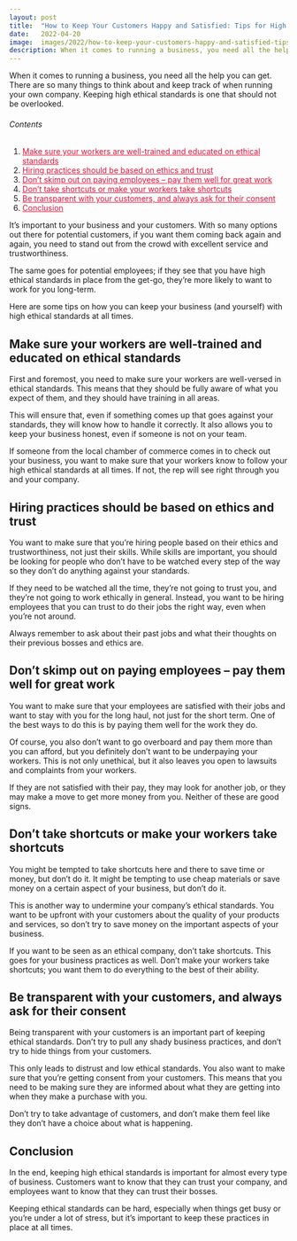 ```yaml
---
layout: post
title:  "How to Keep Your Customers Happy and Satisfied: Tips for High Ethical Standards"
date:   2022-04-20
image:  images/2022/how-to-keep-your-customers-happy-and-satisfied-tips-for-high-ethical-standards.jpg
description: When it comes to running a business, you need all the help you can get. There are so many things to think about and keep track of when running your own company. Keeping high ethical standards is one that should not be overlooked.
---
```



When it comes to running a business, you need all the help you can get. There are so many things to think about and keep track of when running your own company. Keeping high ethical standards is one that should not be overlooked.

<h6>Contents</h6>

<ol>
  <li><a href="#go1" style="color: #DC143C"> Make sure your workers are well-trained and educated on ethical standards </a></li>
  <li><a href="#go2" style="color: #DC143C"> Hiring practices should be based on ethics and trust </a></li>
  <li><a href="#go3" style="color: #DC143C"> Don’t skimp out on paying employees – pay them well for great work </a></li>
  <li><a href="#go4" style="color: #DC143C"> Don’t take shortcuts or make your workers take shortcuts </a></li>
  <li><a href="#go5" style="color: #DC143C"> Be transparent with your customers, and always ask for their consent </a></li>
  <li><a href="#go6" style="color: #DC143C"> Conclusion </a></li>
</ol> 

It’s important to your business and your customers. With so many options out there for potential customers, if you want them coming back again and again, you need to stand out from the crowd with excellent service and trustworthiness.

The same goes for potential employees; if they see that you have high ethical standards in place from the get-go, they’re more likely to want to work for you long-term.

Here are some tips on how you can keep your business (and yourself) with high ethical standards at all times.

<a id="go1"> </a>
## Make sure your workers are well-trained and educated on ethical standards

First and foremost, you need to make sure your workers are well-versed in ethical standards. This means that they should be fully aware of what you expect of them, and they should have training in all areas.

This will ensure that, even if something comes up that goes against your standards, they will know how to handle it correctly. It also allows you to keep your business honest, even if someone is not on your team.

If someone from the local chamber of commerce comes in to check out your business, you want to make sure that your workers know to follow your high ethical standards at all times. If not, the rep will see right through you and your company.

<a id="go2"> </a>
## Hiring practices should be based on ethics and trust

You want to make sure that you’re hiring people based on their ethics and trustworthiness, not just their skills. While skills are important, you should be looking for people who don’t have to be watched every step of the way so they don’t do anything against your standards.

If they need to be watched all the time, they’re not going to trust you, and they’re not going to work ethically in general. Instead, you want to be hiring employees that you can trust to do their jobs the right way, even when you’re not around.

Always remember to ask about their past jobs and what their thoughts on their previous bosses and ethics are.

<a id="go3"> </a>
## Don’t skimp out on paying employees – pay them well for great work

You want to make sure that your employees are satisfied with their jobs and want to stay with you for the long haul, not just for the short term. One of the best ways to do this is by paying them well for the work they do.

Of course, you also don’t want to go overboard and pay them more than you can afford, but you definitely don’t want to be underpaying your workers. This is not only unethical, but it also leaves you open to lawsuits and complaints from your workers.

If they are not satisfied with their pay, they may look for another job, or they may make a move to get more money from you. Neither of these are good signs.

<a id="go4"> </a>
## Don’t take shortcuts or make your workers take shortcuts

You might be tempted to take shortcuts here and there to save time or money, but don’t do it. It might be tempting to use cheap materials or save money on a certain aspect of your business, but don’t do it.

This is another way to undermine your company’s ethical standards. You want to be upfront with your customers about the quality of your products and services, so don’t try to save money on the important aspects of your business.

If you want to be seen as an ethical company, don’t take shortcuts. This goes for your business practices as well. Don’t make your workers take shortcuts; you want them to do everything to the best of their ability.

<a id="go5"> </a>
## Be transparent with your customers, and always ask for their consent

Being transparent with your customers is an important part of keeping ethical standards. Don’t try to pull any shady business practices, and don’t try to hide things from your customers.

This only leads to distrust and low ethical standards. You also want to make sure that you’re getting consent from your customers. This means that you need to be making sure they are informed about what they are getting into when they make a purchase with you.

Don’t try to take advantage of customers, and don’t make them feel like they don’t have a choice about what is happening.

<a id="go6"> </a>
## Conclusion

In the end, keeping high ethical standards is important for almost every type of business. Customers want to know that they can trust your company, and employees want to know that they can trust their bosses.

Keeping ethical standards can be hard, especially when things get busy or you’re under a lot of stress, but it’s important to keep these practices in place at all times.
